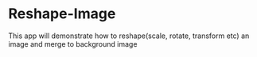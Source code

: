# Reshape-Image
This app will demonstrate how to reshape(scale, rotate, transform etc) an image and merge to background image
